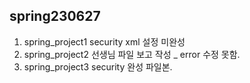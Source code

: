 ## spring230627
1. spring_project1 security xml 설정 미완성 
2. spring_project2 선생님 파일 보고 작성 _ error 수정 못함.
3. spring_project3 security 완성 파일본.

